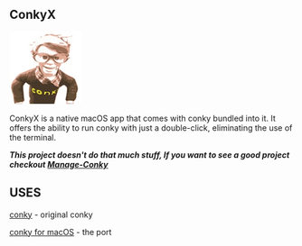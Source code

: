 ## ConkyX

![icon](icon.jpg)

ConkyX is a native macOS app that comes with conky bundled into it.
It offers the ability to run conky with just a double-click, eliminating the use of the terminal.

***This project doesn't do that much stuff, If you want to see a good project checkout [Manage-Conky](https://github.com/Conky-for-macOS/Manage-Conky)***

## USES

[conky](https://github.com/brndnmtthws/conky) - original conky

[conky for macOS](https://github.com/npyl/conky-for-macOS) - the port
